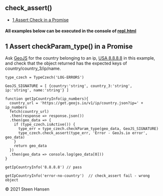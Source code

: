 
## check_assert()
  -  [1 Assert Check in a Promise](#assert-check-in-a-promise) 

#### All examples below can be executed in the console of [repl.html](../../test-collection/repl.html)

## 1 Assert checkParam_type() in a Promise<a name="assert-check-in-a-promise"></a>

 Ask [GeoJS](#https://www.geojs.io/) for the country belonging to an ip, [USA 8.8.8.8](#https://get.geojs.io/v1/ip/country.json?ip=8.8.8.8) in this example, and 
 check that the object returned has the expected keys of country/country_3/ip/name.



  
```
type_czech = TypeCzech('LOG-ERRORS')

GeoJS_SIGNATURE = [ {country:'string', country_3:'string', ip:'string', name:'string'} ]

function getIpCountryInfo(ip_numbers){
  country_url = 'https://get.geojs.io/v1/ip/country.json?ip=' + ip_numbers
  fetch(country_url)
  .then(response => response.json())
  .then(geo_data => {
    if (type_czech.isActive()) {
      type_err = type_czech.checkParam_type(geo_data, GeoJS_SIGNATURE)
      type_czech.check_assert(type_err, 'Error - GeoJs.io error', geo_data)
    }
    return geo_data
  })
  .then(geo_data => console.log(geo_data[0]))
}

getIpCountryInfo('8.8.8.8') // pass

getIpCountryInfo('error-no-country')  // check_assert fail - wrong object

```
   

&copy; 2021 Steen Hansen 
